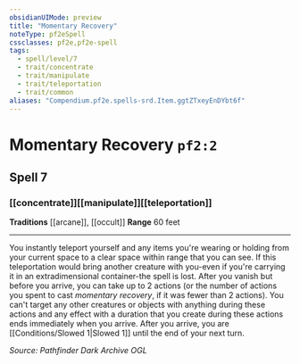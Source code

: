 ```yaml
---
obsidianUIMode: preview
title: "Momentary Recovery"
noteType: pf2eSpell
cssclasses: pf2e,pf2e-spell
tags:
  - spell/level/7
  - trait/concentrate
  - trait/manipulate
  - trait/teleportation
  - trait/common
aliases: "Compendium.pf2e.spells-srd.Item.ggtZTxeyEnDYbt6f" 
---
```

# Momentary Recovery  `pf2:2`  
## Spell 7
### [[concentrate]][[manipulate]][[teleportation]]
**Traditions** [[arcane]], [[occult]]
**Range** 60 feet
* * * 
You instantly teleport yourself and any items you're wearing or holding from your current space to a clear space within range that you can see. If this teleportation would bring another creature with you-even if you're carrying it in an extradimensional container-the spell is lost. After you vanish but before you arrive, you can take up to 2 actions (or the number of actions you spent to cast _momentary recovery_, if it was fewer than 2 actions). You can't target any other creatures or objects with anything during these actions and any effect with a duration that you create during these actions ends immediately when you arrive. After you arrive, you are [[Conditions/Slowed 1|Slowed 1]] until the end of your next turn.

*Source: Pathfinder Dark Archive*
*OGL*